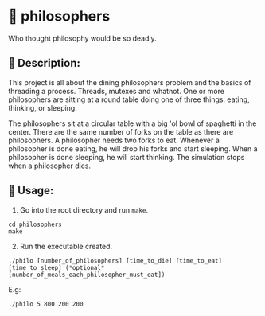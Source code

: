 # 🍴 philosophers
Who thought philosophy would be so deadly.

## 🧐 Description:
This project is all about the dining philosophers problem and the basics of threading a process. Threads, mutexes and whatnot.
One or more philosophers are sitting at a round table doing one of three things: eating, thinking, or sleeping.

The philosophers sit at a circular table with a big 'ol bowl of spaghetti in the center. There are the same number of forks on the table as there are philosophers. A philosopher needs two forks to eat. Whenever a philosopher is done eating, he will drop his forks and start sleeping. When a philosopher is done sleeping, he will start thinking. The simulation stops when a philosopher dies.

## 🔧 Usage:
1. Go into the root directory and run `make`.
```
cd philosophers
make
```
2. Run the executable created.
```
./philo [number_of_philosophers] [time_to_die] [time_to_eat] [time_to_sleep] (*optional* [number_of_meals_each_philosopher_must_eat])
```
E.g:
```
./philo 5 800 200 200
```
